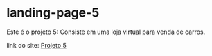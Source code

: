 # landing-page-5
Este é o projeto 5: Consiste em uma loja virtual para venda de carros.

link do site: <a href="https://lucas-sessi.github.io/landing-page-5/">Projeto 5</a>
